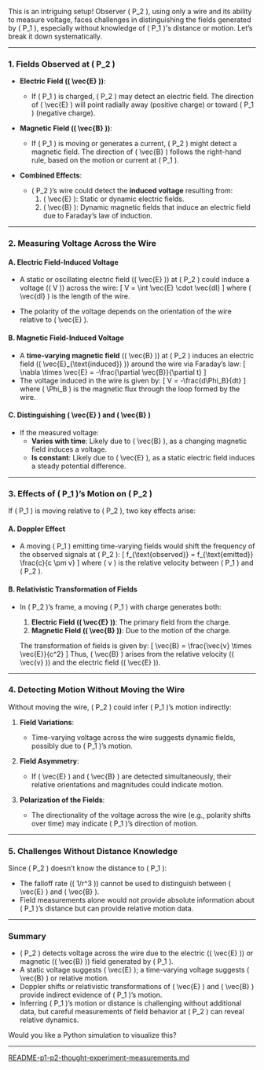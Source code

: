 This is an intriguing setup! Observer \( P_2 \), using only a wire and its ability to measure voltage, faces challenges in distinguishing the fields generated by \( P_1 \), especially without knowledge of \( P_1 \)'s distance or motion. Let’s break it down systematically.

---

### **1. Fields Observed at \( P_2 \)**
- **Electric Field (\( \vec{E} \))**:
  - If \( P_1 \) is charged, \( P_2 \) may detect an electric field. The direction of \( \vec{E} \) will point radially away (positive charge) or toward \( P_1 \) (negative charge).
  
- **Magnetic Field (\( \vec{B} \))**:
  - If \( P_1 \) is moving or generates a current, \( P_2 \) might detect a magnetic field. The direction of \( \vec{B} \) follows the right-hand rule, based on the motion or current at \( P_1 \).

- **Combined Effects**:
  - \( P_2 \)’s wire could detect the **induced voltage** resulting from:
    1. \( \vec{E} \): Static or dynamic electric fields.
    2. \( \vec{B} \): Dynamic magnetic fields that induce an electric field due to Faraday’s law of induction.

---

### **2. Measuring Voltage Across the Wire**
#### **A. Electric Field-Induced Voltage**
- A static or oscillating electric field (\( \vec{E} \)) at \( P_2 \) could induce a voltage (\( V \)) across the wire:
  \[
  V = \int \vec{E} \cdot \vec{dl}
  \]
  where \( \vec{dl} \) is the length of the wire.

- The polarity of the voltage depends on the orientation of the wire relative to \( \vec{E} \).

#### **B. Magnetic Field-Induced Voltage**
- A **time-varying magnetic field** (\( \vec{B} \)) at \( P_2 \) induces an electric field (\( \vec{E}_{\text{induced}} \)) around the wire via Faraday’s law:
  \[
  \nabla \times \vec{E} = -\frac{\partial \vec{B}}{\partial t}
  \]
- The voltage induced in the wire is given by:
  \[
  V = -\frac{d\Phi_B}{dt}
  \]
  where \( \Phi_B \) is the magnetic flux through the loop formed by the wire.

#### **C. Distinguishing \( \vec{E} \) and \( \vec{B} \)**
- If the measured voltage:
  - **Varies with time**: Likely due to \( \vec{B} \), as a changing magnetic field induces a voltage.
  - **Is constant**: Likely due to \( \vec{E} \), as a static electric field induces a steady potential difference.

---

### **3. Effects of \( P_1 \)’s Motion on \( P_2 \)**
If \( P_1 \) is moving relative to \( P_2 \), two key effects arise:
#### **A. Doppler Effect**
- A moving \( P_1 \) emitting time-varying fields would shift the frequency of the observed signals at \( P_2 \):
  \[
  f_{\text{observed}} = f_{\text{emitted}} \frac{c}{c \pm v}
  \]
  where \( v \) is the relative velocity between \( P_1 \) and \( P_2 \).

#### **B. Relativistic Transformation of Fields**
- In \( P_2 \)’s frame, a moving \( P_1 \) with charge generates both:
  1. **Electric Field (\( \vec{E} \))**: The primary field from the charge.
  2. **Magnetic Field (\( \vec{B} \))**: Due to the motion of the charge.
  
  The transformation of fields is given by:
  \[
  \vec{B} = \frac{\vec{v} \times \vec{E}}{c^2}
  \]
  Thus, \( \vec{B} \) arises from the relative velocity (\( \vec{v} \)) and the electric field (\( \vec{E} \)).

---

### **4. Detecting Motion Without Moving the Wire**
Without moving the wire, \( P_2 \) could infer \( P_1 \)’s motion indirectly:
1. **Field Variations**:
   - Time-varying voltage across the wire suggests dynamic fields, possibly due to \( P_1 \)’s motion.

2. **Field Asymmetry**:
   - If \( \vec{E} \) and \( \vec{B} \) are detected simultaneously, their relative orientations and magnitudes could indicate motion.

3. **Polarization of the Fields**:
   - The directionality of the voltage across the wire (e.g., polarity shifts over time) may indicate \( P_1 \)’s direction of motion.

---

### **5. Challenges Without Distance Knowledge**
Since \( P_2 \) doesn’t know the distance to \( P_1 \):
- The falloff rate (\( 1/r^3 \)) cannot be used to distinguish between \( \vec{E} \) and \( \vec{B} \).
- Field measurements alone would not provide absolute information about \( P_1 \)’s distance but can provide relative motion data.

---

### **Summary**
- \( P_2 \) detects voltage across the wire due to the electric (\( \vec{E} \)) or magnetic (\( \vec{B} \)) field generated by \( P_1 \).
- A static voltage suggests \( \vec{E} \); a time-varying voltage suggests \( \vec{B} \) or relative motion.
- Doppler shifts or relativistic transformations of \( \vec{E} \) and \( \vec{B} \) provide indirect evidence of \( P_1 \)’s motion.
- Inferring \( P_1 \)’s motion or distance is challenging without additional data, but careful measurements of field behavior at \( P_2 \) can reveal relative dynamics. 

Would you like a Python simulation to visualize this?


---

[README-p1-p2-thought-experiment-measurements.md](https://t2m.io/vND5HJy)
